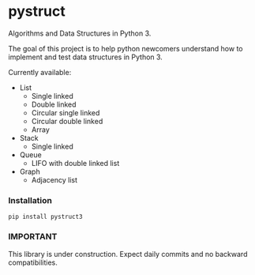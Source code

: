 # pystruct
Algorithms and Data Structures in Python 3.

The goal of this project is to help python newcomers understand how to implement and test data structures in Python 3.

Currently available:

* List
  - Single linked
  - Double linked
  - Circular single linked
  - Circular double linked
  - Array
* Stack
  - Single linked
* Queue
  - LIFO with double linked list
* Graph
  - Adjacency list

### Installation
```
pip install pystruct3
```

### IMPORTANT
This library is under construction. Expect daily commits and no backward compatibilities.
